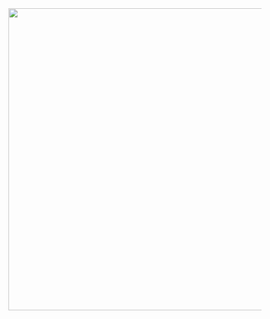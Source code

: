 <a href="https://github.com/devxb/gitanimals">
  <img
    src="https://render.gitanimals.org/farms/kst6294"
    width="600"
    height="600"
  />
</a>
